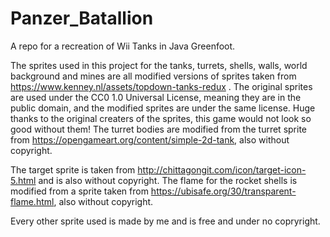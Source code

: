 # Panzer_Batallion
A repo for a recreation of Wii Tanks in Java Greenfoot.

The sprites used in this project for the tanks, turrets, shells, walls, world background and mines are all modified versions of sprites taken from https://www.kenney.nl/assets/topdown-tanks-redux . The original sprites are used under the CC0 1.0 Universal License, meaning they are in the public domain, and the modified sprites are under the same license. Huge thanks to the original creaters of the sprites, this game would not look so good without them! The turret bodies are modified from the turret sprite from https://opengameart.org/content/simple-2d-tank, also without copyright.

The target sprite is taken from http://chittagongit.com/icon/target-icon-5.html and is also without copyright.
The flame for the rocket shells is modified from a sprite taken from https://ubisafe.org/30/transparent-flame.html, also without copyright.

Every other sprite used is made by me and is free and under no copryright.
